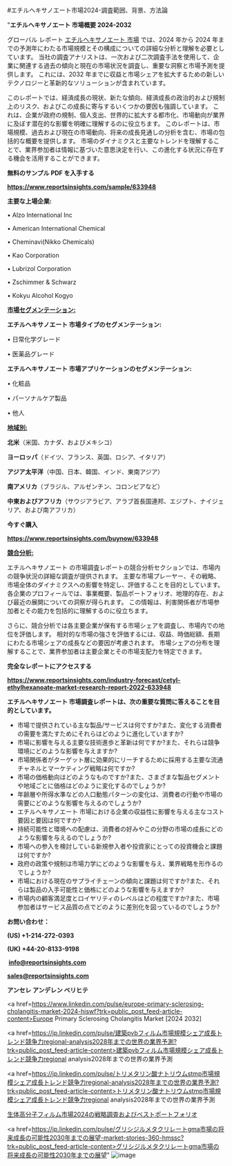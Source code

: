 #エチルヘキサノエート市場2024-調査範囲、背景、方法論

"<strong>エチルヘキサノエート 市場概要 2024-2032</strong>

グローバル レポート <a href=https://www.reportsinsights.com/sample/633948>エチルヘキサノエート 市場</a> では、2024 年から 2024 年までの予測年にわたる市場規模とその構成についての詳細な分析と理解を必要としています。 当社の調査アナリストは、一次および二次調査手法を使用して、企業に関連する過去の傾向と現在の市場状況を調査し、重要な洞察と市場予測を提供します。 これには、2032 年までに収益と市場シェアを拡大​​するための新しいテクノロジーと革新的なソリューションが含まれています。

このレポートでは、経済成長の現状、新たな傾向、経済成長の政治的および規制上のリスク、およびこの成長に寄与するいくつかの要因も強調しています。 これは、企業が政府の規制、個人支出、世界的に拡大する都市化、市場動向が業界に及ぼす潜在的な影響を明確に理解するのに役立ちます。 このレポートは、市場規模、過去および現在の市場動向、将来の成長見通しの分析を含む、市場の包括的な概要を提供します。 市場のダイナミクスと主要なトレンドを理解することで、業界参加者は情報に基づいた意思決定を行い、この進化する状況に存在する機会を活用することができます。

<strong><b>無料のサンプル PDF を入手する</b></strong>

<a href=https://www.reportsinsights.com/sample/633948><strong><u>https://www.reportsinsights.com/sample/633948</u></strong></a>

<strong>主要な上場企業:</strong>

• Alzo International Inc

• American International Chemical

• Cheminavi(Nikko Chemicals)

• Kao Corporation

• Lubrizol Corporation

• Zschimmer & Schwarz

• Kokyu Alcohol Kogyo

<strong><u>市場セグメンテーション</u></strong><strong><u>:</u></strong>

<strong>エチルヘキサノエート 市場タイプのセグメンテーション:</strong>

• 日常化学グレード

• 医薬品グレード

<strong>エチルヘキサノエート 市場アプリケーションのセグメンテーション:</strong>

• 化粧品

• パーソナルケア製品

• 他人

<strong><u>地域別</u></strong><strong><u>:</u></strong>

<strong>北米</strong>（米国、カナダ、およびメキシコ）

<strong>ヨーロッパ</strong>（ドイツ、フランス、英国、ロシア、イタリア）

<strong>アジア太平洋</strong>（中国、日本、韓国、インド、東南アジア）

<strong>南アメリカ</strong>（ブラジル、アルゼンチン、コロンビアなど）

<strong>中東およびアフリカ</strong>（サウジアラビア、アラブ首長国連邦、エジプト、ナイジェリア、および南アフリカ）

<strong>今すぐ購入</strong>

<a href=https://www.reportsinsights.com/buynow/633948><strong><u>https://www.reportsinsights.com/buynow/633948</u></strong></a>

<strong><u>競合分析:</u></strong>

エチルヘキサノエート の市場調査レポートの競合分析セクションでは、市場内の競争状況の詳細な調査が提供されます。 主要な市場プレーヤー、その戦略、市場全体のダイナミクスへの影響を特定し、評価することを目的としています。 各企業のプロフィールでは、事業概要、製品ポートフォリオ、地理的存在、および最近の展開についての洞察が得られます。 この情報は、利害関係者が市場参加者とその能力を包括的に理解するのに役立ちます。

さらに、競合分析では各主要企業が保有する市場シェアを調査し、市場内での地位を評価します。 相対的な市場の強さを評価するには、収益、時価総額、長期にわたる市場シェアの成長などの要因が考慮されます。 市場シェアの分布を理解することで、業界参加者は主要企業とその市場支配力を特定できます。

<strong>完全なレポートにアクセスする</strong>

<a href=https://www.reportsinsights.com/industry-forecast/cetyl-ethylhexanoate-market-research-report-2022-633948><strong><u><b>https://www.reportsinsights.com/industry-forecast/cetyl-ethylhexanoate-market-research-report-2022-633948</b></u></strong></a>

<strong><b>エチルヘキサノエート 市場調査レポートは、次の重要な質問に答えることを目的としています。</b></strong>
<ul>
  <li>市場で提供されている主な製品/サービスは何ですか?また、変化する消費者の需要を満たすためにそれらはどのように進化していますか?</li>
  <li>市場に影響を与える主要な技術進歩と革新は何ですか?また、それらは競争環境にどのような影響を与えますか?</li>
  <li>市場関係者がターゲット層に効果的にリーチするために採用する主要な流通チャネルとマーケティング戦略は何ですか?</li>
  <li>市場の価格動向はどのようなものですか?また、さまざまな製品セグメントや地域ごとに価格はどのように変化するのでしょうか?</li>
  <li>年齢層や所得水準などの人口動態パターンの変化は、消費者の行動や市場の需要にどのような影響を与えるのでしょうか?</li>
  <li>エチルヘキサノエート 市場における企業の収益性に影響を与える主なコスト要因と要因は何ですか?</li>
  <li>持続可能性と環境への配慮は、消費者の好みやこの分野の市場の成長にどのような影響を与えるのでしょうか?</li>
  <li>市場への参入を検討している新規参入者や投資家にとっての投資機会と課題は何ですか?</li>
  <li>政府の政策や規制は市場力学にどのような影響を与え、業界戦略を形作るのでしょうか?</li>
  <li>市場における現在のサプライチェーンの傾向と課題は何ですか?また、それらは製品の入手可能性と価格にどのような影響を与えますか?</li>
  <li>市場内の顧客満足度とロイヤリティのレベルはどの程度ですか?また、市場参加者はサービス品質の点でどのように差別化を図っているのでしょうか?</li>
</ul>
<strong>お問い合わせ：</strong>

<strong>(US) +1-214-272-0393</strong>

<strong>(UK) +44-20-8133-9198</strong>

<strong> </strong><a href=info@reportsinsights.com><strong><u>info@reportsinsights.com</u></strong></a>

<a href=sales@reportsinsights.com><strong><u>sales@reportsinsights.com</u></strong></a>

<strong>アンセレ アンデレン ベリヒテ</strong>

<a href=https://www.linkedin.com/pulse/europe-primary-sclerosing-cholangitis-market-2024-hiswf?trk=public_post_feed-article-content>Europe Primary Sclerosing Cholangitis Market [2024 2032]</a>

<a href=https://jp.linkedin.com/pulse/建築pvbフィルム市場規模シェア成長トレンド競争力regional-analysis2028年までの世界の業界予測?trk=public_post_feed-article-content>建築pvbフィルム市場規模シェア成長トレンド競争力regional analysis2028年までの世界の業界予測</a>

<a href=https://jp.linkedin.com/pulse/トリメタリン酸ナトリウムstmp市場規模シェア成長トレンド競争力regional-analysis2028年までの世界の業界予測?trk=public_post_feed-article-content>トリメタリン酸ナトリウムstmp市場規模シェア成長トレンド競争力regional analysis2028年までの世界の業界予測</a>

<a href=https://www.linkedin.com/pulse/生体高分子フィルム市場2024の戦略調査およびベストポートフォリオ-healthscope-news-245-ti63f/>生体高分子フィルム市場2024の戦略調査およびベストポートフォリオ</a>

<a href=https://jp.linkedin.com/pulse/グリシジルメタクリレートgma市場の将来成長の可能性2030年までの展望-market-stories-360-hmssc?trk=public_post_feed-article-content>グリシジルメタクリレートgma市場の将来成長の可能性2030年までの展望</a>"
![image](https://github.com/aanak123/RIMarketer1/assets/158471119/ceae8442-2e96-4282-aa6c-0ee6fd320989)
